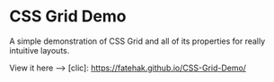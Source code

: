 # CSS Grid Demo

A simple demonstration of CSS Grid and all of its properties for really intuitive layouts.

View it here --> [clic]: https://fatehak.github.io/CSS-Grid-Demo/
